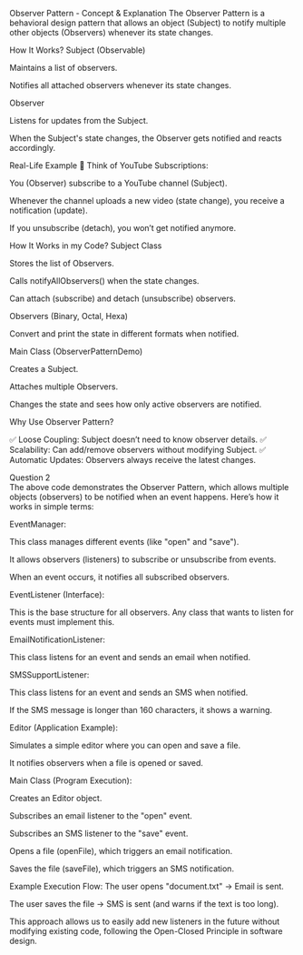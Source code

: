 Observer Pattern - Concept & Explanation
The Observer Pattern is a behavioral design pattern that allows an object (Subject) to notify multiple other objects (Observers) whenever its state changes.

How It Works?
Subject (Observable)

Maintains a list of observers.

Notifies all attached observers whenever its state changes.

Observer

Listens for updates from the Subject.

When the Subject's state changes, the Observer gets notified and reacts accordingly.

Real-Life Example 📌
Think of YouTube Subscriptions:

You (Observer) subscribe to a YouTube channel (Subject).

Whenever the channel uploads a new video (state change), you receive a notification (update).

If you unsubscribe (detach), you won’t get notified anymore.

How It Works in my Code?
Subject Class

Stores the list of Observers.

Calls notifyAllObservers() when the state changes.

Can attach (subscribe) and detach (unsubscribe) observers.

Observers (Binary, Octal, Hexa)

Convert and print the state in different formats when notified.

Main Class (ObserverPatternDemo)

Creates a Subject.

Attaches multiple Observers.

Changes the state and sees how only active observers are notified.

Why Use Observer Pattern?

✅ Loose Coupling: Subject doesn’t need to know observer details.
✅ Scalability: Can add/remove observers without modifying Subject.
✅ Automatic Updates: Observers always receive the latest changes.


Question 2  
The above code demonstrates the Observer Pattern, which allows multiple objects (observers) to be notified when an event happens. Here’s how it works in simple terms:

EventManager:

This class manages different events (like "open" and "save").

It allows observers (listeners) to subscribe or unsubscribe from events.

When an event occurs, it notifies all subscribed observers.

EventListener (Interface):

This is the base structure for all observers. Any class that wants to listen for events must implement this.

EmailNotificationListener:

This class listens for an event and sends an email when notified.

SMSSupportListener:

This class listens for an event and sends an SMS when notified.

If the SMS message is longer than 160 characters, it shows a warning.

Editor (Application Example):

Simulates a simple editor where you can open and save a file.

It notifies observers when a file is opened or saved.

Main Class (Program Execution):

Creates an Editor object.

Subscribes an email listener to the "open" event.

Subscribes an SMS listener to the "save" event.

Opens a file (openFile), which triggers an email notification.

Saves the file (saveFile), which triggers an SMS notification.

Example Execution Flow:
The user opens "document.txt" → Email is sent.

The user saves the file → SMS is sent (and warns if the text is too long).

This approach allows us to easily add new listeners in the future without modifying existing code, following the Open-Closed Principle in software design. 
